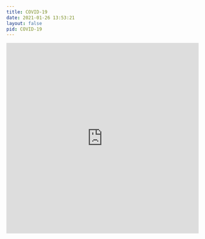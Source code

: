 ```yaml
---
title: COVID-19
date: 2021-01-26 13:53:21
layout: false
pid: COVID-19
---
```

<iframe src="https://www.lovestu.com/api/project/cnmapyinqing/obj.php" height="500" frameborder="no" border="0" width="100%"> </iframe>